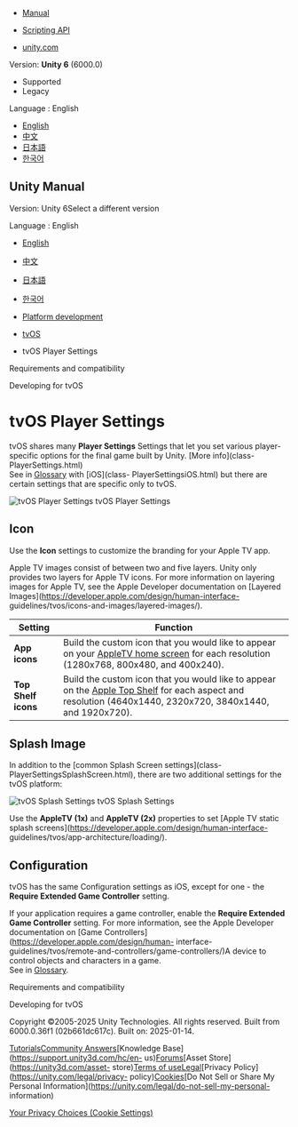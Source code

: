 [](https://docs.unity3d.com)

  * [Manual](../Manual/index.html)
  * [Scripting API](../ScriptReference/index.html)

  * [unity.com](https://unity.com/)

Version: **Unity 6** (6000.0)

  * Supported
  * Legacy

Language : English

  * [English](/Manual/tvos-player-settings.html)
  * [中文](/cn/current/Manual/tvos-player-settings.html)
  * [日本語](/ja/current/Manual/tvos-player-settings.html)
  * [한국어](/kr/current/Manual/tvos-player-settings.html)

[](https://docs.unity3d.com)

## Unity Manual

Version: Unity 6Select a different version

Language : English

  * [English](/Manual/tvos-player-settings.html)
  * [中文](/cn/current/Manual/tvos-player-settings.html)
  * [日本語](/ja/current/Manual/tvos-player-settings.html)
  * [한국어](/kr/current/Manual/tvos-player-settings.html)

  * [Platform development ](PlatformSpecific.html)
  * [tvOS](tvOS-introducing.html)
  * tvOS Player Settings

[](tvos-requirements-and-compatibility.html)

Requirements and compatibility

[](tvOS-developing.html)

Developing for tvOS

# tvOS Player Settings

tvOS shares many **Player Settings** Settings that let you set various player-
specific options for the final game built by Unity. [More info](class-
PlayerSettings.html)  
See in [Glossary](Glossary.html#PlayerSettings) with [iOS](class-
PlayerSettingsiOS.html) but there are certain settings that are specific only
to tvOS.

![tvOS Player Settings](../uploads/Main/tvos-player-settings.png) tvOS Player
Settings

## Icon

Use the **Icon** settings to customize the branding for your Apple TV app.

Apple TV images consist of between two and five layers. Unity only provides
two layers for Apple TV icons. For more information on layering images for
Apple TV, see the Apple Developer documentation on [Layered
Images](https://developer.apple.com/design/human-interface-
guidelines/tvos/icons-and-images/layered-images/).

**Setting** | **Function**  
---|---  
**App icons** | Build the custom icon that you would like to appear on your [AppleTV home screen](https://developer.apple.com/design/human-interface-guidelines/tvos/overview/home-screen/) for each resolution (1280x768, 800x480, and 400x240).  
**Top Shelf icons** | Build the custom icon that you would like to appear on the [Apple Top Shelf](https://developer.apple.com/design/human-interface-guidelines/tvos/overview/top-shelf/) for each aspect and resolution (4640x1440, 2320x720, 3840x1440, and 1920x720).  
  
## Splash Image

In addition to the [common Splash Screen settings](class-
PlayerSettingsSplashScreen.html), there are two additional settings for the
tvOS platform:

![tvOS Splash Settings](../uploads/Main/tvos-splash-settings.png) tvOS Splash
Settings

Use the **AppleTV (1x)** and **AppleTV (2x)** properties to set [Apple TV
static splash screens](https://developer.apple.com/design/human-interface-
guidelines/tvos/app-architecture/loading/).

## Configuration

tvOS has the same Configuration settings as iOS, except for one - the
**Require Extended Game Controller** setting.

If your application requires a game controller, enable the **Require Extended
Game Controller** setting. For more information, see the Apple Developer
documentation on [Game Controllers](https://developer.apple.com/design/human-
interface-guidelines/tvos/remote-and-controllers/game-controllers/)A device to
control objects and characters in a game.  
See in [Glossary](Glossary.html#gamecontroller).

[](tvos-requirements-and-compatibility.html)

Requirements and compatibility

[](tvOS-developing.html)

Developing for tvOS

Copyright ©2005-2025 Unity Technologies. All rights reserved. Built from
6000.0.36f1 (02b661dc617c). Built on: 2025-01-14.

[Tutorials](https://learn.unity.com/)[Community
Answers](https://answers.unity3d.com)[Knowledge
Base](https://support.unity3d.com/hc/en-
us)[Forums](https://forum.unity3d.com)[Asset Store](https://unity3d.com/asset-
store)[Terms of
use](https://docs.unity3d.com/Manual/TermsOfUse.html)[Legal](https://unity.com/legal)[Privacy
Policy](https://unity.com/legal/privacy-
policy)[Cookies](https://unity.com/legal/cookie-policy)[Do Not Sell or Share
My Personal Information](https://unity.com/legal/do-not-sell-my-personal-
information)

[Your Privacy Choices (Cookie Settings)](javascript:void\(0\);)

